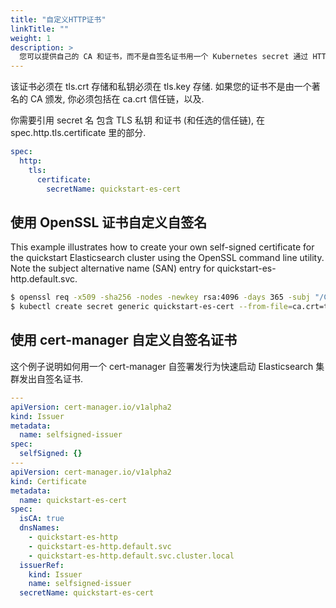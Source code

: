 ```yaml
---
title: "自定义HTTP证书"
linkTitle: ""
weight: 1
description: >
  您可以提供自己的 CA 和证书，而不是自签名证书用一个 Kubernetes secret 通过 HTTPS 连接到 Elasticsearch .
---
```


该证书必须在 tls.crt 存储和私钥必须在 tls.key 存储.
如果您的证书不是由一个著名的 CA 颁发, 你必须包括在 ca.crt 信任链，以及.

你需要引用 secret 名 包含 TLS 私钥 和证书 (和任选的信任链), 在 spec.http.tls.certificate 里的部分.

```yaml
spec:
  http:
    tls:
      certificate:
        secretName: quickstart-es-cert
```

## 使用 OpenSSL 证书自定义自签名

This example illustrates how to create your own self-signed certificate for the quickstart Elasticsearch cluster using the OpenSSL command line utility. Note the subject alternative name (SAN) entry for quickstart-es-http.default.svc.

```sh
$ openssl req -x509 -sha256 -nodes -newkey rsa:4096 -days 365 -subj "/CN=quickstart-es-http" -addext "subjectAltName=DNS:quickstart-es-http.default.svc" -keyout tls.key -out tls.crt
$ kubectl create secret generic quickstart-es-cert --from-file=ca.crt=tls.crt --from-file=tls.crt=tls.crt --from-file=tls.key=tls.key
```

## 使用 cert-manager 自定义自签名证书

这个例子说明如何用一个 cert-manager 自签署发行为快速启动 Elasticsearch 集群发出自签名证书.

```yaml
---
apiVersion: cert-manager.io/v1alpha2
kind: Issuer
metadata:
  name: selfsigned-issuer
spec:
  selfSigned: {}
---
apiVersion: cert-manager.io/v1alpha2
kind: Certificate
metadata:
  name: quickstart-es-cert
spec:
  isCA: true
  dnsNames:
    - quickstart-es-http
    - quickstart-es-http.default.svc
    - quickstart-es-http.default.svc.cluster.local
  issuerRef:
    kind: Issuer
    name: selfsigned-issuer
  secretName: quickstart-es-cert
```
